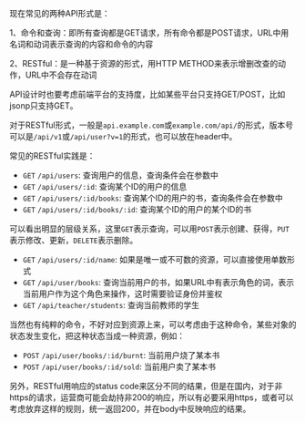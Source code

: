 现在常见的两种API形式是：

1、命令和查询：即所有查询都是GET请求，所有命令都是POST请求，URL中用名词和动词表示查询的内容和命令的内容

2、RESTful：是一种基于资源的形式，用HTTP METHOD来表示增删改查的动作，URL中不会存在动词

API设计时也要考虑前端平台的支持度，比如某些平台只支持GET/POST，比如jsonp只支持GET。

对于RESTful形式，一般是`api.example.com`或`example.com/api/`的形式，版本号可以是`/api/v1`或`/api/user?v=1`的形式，也可以放在header中。

常见的RESTful实践是：

+ `GET` `/api/users`: 查询用户的信息，查询条件会在参数中
+ `GET` `/api/users/:id`: 查询某个ID的用户的信息
+ `GET` `/api/users/:id/books`: 查询某个ID的用户的书，查询条件会在参数中
+ `GET` `/api/users/:id/books/:id`: 查询某个ID的用户的某个ID的书

可以看出明显的层级关系，这里`GET`表示查询，可以用`POST`表示创建、获得，`PUT`表示修改、更新，`DELETE`表示删除。

+ `GET` `/api/users/:id/name`: 如果是唯一或不可数的资源，可以直接使用单数形式
+ `GET` `/api/user/books`: 查询当前用户的书，如果URL中有表示角色的词，表示当前用户作为这个角色来操作，这时需要验证身份并鉴权
+ `GET` `/api/teacher/students`: 查询当前教师的学生

当然也有纯粹的命令，不好对应到资源上来，可以考虑由于这种命令，某些对象的状态发生变化，把这种状态当成一种资源，例如：

+ `POST` `/api/user/books/:id/burnt`: 当前用户烧了某本书
+ `POST` `/api/user/books/:id/sold`: 当前用户卖了某本书

另外，RESTful用响应的status code来区分不同的结果，但是在国内，对于非https的请求，运营商可能会劫持非200的响应，所以有必要采用https，或者可以考虑放弃这样的规则，统一返回200，并在body中反映响应的结果。
